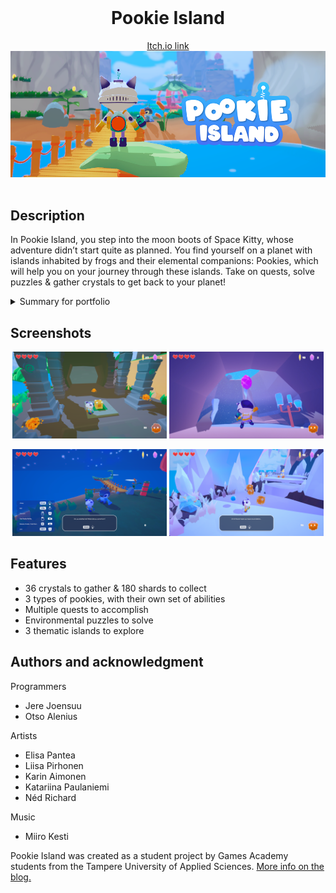 <br />
<div align="center">
<h1>Pookie Island</h1>
<a href="https://nedrichard.itch.io/pookie-island">Itch.io link
<img src="./images/Z98wF9.png" alt="Banner">
</a>
</div>
<br />

## Description
In Pookie Island, you step into the moon boots of Space Kitty, whose adventure didn’t start quite as planned. You find yourself on a planet with islands inhabited by frogs and their elemental companions: Pookies, which will help you on your journey through these islands. Take on quests, solve puzzles & gather crystals to get back to your planet!

<details>
<summary> Summary for portfolio </summary>
  
  - School project
  - Responsible for all player related mechanics such as movement and vacuum mechanics
    
</details>

## Screenshots
<p align="center">
  <img src="./images/6p8XK6.png" alt="Screenshot" width="49%" >
  <img src="./images/MUu18Z.png" alt="Screenshot" width="49%" >
<p/>

<p align="center">
  <img src="./images/QwYfZr.png" alt="Screenshot" width="49%" >
  <img src="./images/tl2QKt.png" alt="Screenshot" width="49%" >
<p/>

## Features
  - 36 crystals to gather & 180 shards to collect
  - 3 types of pookies, with their own set of abilities
  - Multiple quests to accomplish
  - Environmental puzzles to solve
  - 3 thematic islands to explore

## Authors and acknowledgment
Programmers
  - Jere Joensuu
  - Otso Alenius

Artists
  - Elisa Pantea
  - Liisa Pirhonen
  - Karin Aimonen
  - Katariina Paulaniemi
  - Néd Richard

Music
  - Miiro Kesti

Pookie Island was created as a student project by Games Academy students from the Tampere University of Applied Sciences.
<a href="https://www.gamesacademy.fi/uncategorized/ga-spring-2022-pookie-island">More info on the blog.</a>
